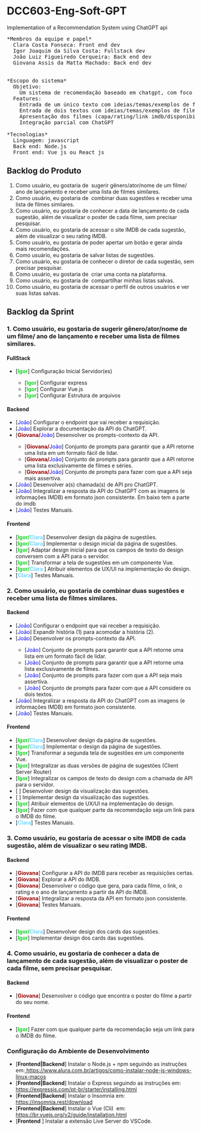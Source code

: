 # DCC603-Eng-Soft-GPT
Implementation of a Recommendation System using ChatGPT api
<pre>
*Membros da equipe e papel*
  Clara Costa Fonseca: Front end dev
  Igor Joaquim da Silva Costa: Fullstack dev
  João Luiz Figueiredo Cerqueira: Back end dev
  Giovana Assis da Matta Machado: Back end dev


*Escopo do sistema*
  Objetivo: 
    Um sistema de recomendação baseado em chatgpt, com foco em filmes. O usuário apresenta um ou dois textos relatando qual tipo de filme ele quer assistir e o sistema retorna uma lista de recomendações.
  Features: 
    Entrada de um único texto com ideias/temas/exemplos de filme e geração automática de recomendação.
    Entrada de dois textos com ideias/temas/exemplos de filme e recomendação de filmes que concordam com os dois textos.
    Apresentação dos filmes (capa/rating/link imdb/disponibilidade em streaming) focada em UX
    Integração parcial com ChatGPT

*Tecnologias*
  Linguagem: javascript
  Back end: Node.js
  Front end: Vue js ou React js
</pre>

<h2>Backlog do Produto&nbsp;</h2>
<ol>
<li>Como usu&aacute;rio, eu gostaria de&nbsp; sugerir g&ecirc;nero/ator/nome de um filme/ ano de lan&ccedil;amento e receber uma lista de filmes similares.</li>
<li>Como usu&aacute;rio, eu gostaria de&nbsp; combinar duas sugest&otilde;es e receber uma lista de filmes similares.</li>
<li>Como usu&aacute;rio, eu gostaria de conhecer a data de lan&ccedil;amento de cada sugest&atilde;o, al&eacute;m de visualizar o poster de cada filme, sem precisar pesquisar.</li>
<li>Como usu&aacute;rio, eu gostaria de acessar o site IMDB de cada sugest&atilde;o, al&eacute;m de visualizar o seu rating IMDB.</li>
<li>Como usu&aacute;rio, eu gostaria de poder apertar um bot&atilde;o e gerar ainda mais recomenda&ccedil;&otilde;es.</li>
<li>Como usu&aacute;rio, eu gostaria de salvar listas de sugest&otilde;es.</li>
<li>Como usu&aacute;rio, eu gostaria de conhecer o diretor de cada sugest&atilde;o, sem precisar pesquisar.</li>
<li>Como usu&aacute;rio, eu gostaria de&nbsp; criar uma conta na plataforma.</li>
<li>Como usu&aacute;rio, eu gostaria de&nbsp; compartilhar minhas listas salvas.</li>
<li>Como usu&aacute;rio, eu gostaria de acessar o perfil de outros usu&aacute;rios e ver suas listas salvas.</li>
</ol>
<h2>Backlog da Sprint&nbsp;</h2>
<h3>1. Como usu&aacute;rio, eu gostaria de sugerir g&ecirc;nero/ator/nome de um filme/ ano de lan&ccedil;amento e receber uma lista de filmes similares.</h3>
<h4>FullStack</h4>
<ul>
<li>[<span style="color: #10d520;"><strong>Igor</strong></span>] Configura&ccedil;&atilde;o Inicial Servidor(es)</li>
<ul>
<li>[<span style="color: #10d520;"><strong>Igor</strong></span>] Configurar express</li>
<li>[<span style="color: #10d520;"><strong>Igor</strong></span>] Configurar Vue.js</li>
<li>[<span style="color: #10d520;"><strong>Igor</strong></span>] Configurar Estrutura de arquivos</li>
</ul>
</ul>
<h4>Backend</h4>
<ul>
<li>[<span style="color: #0000ff;">Jo&atilde;o</span>] Configurar o endpoint que vai receber a requisi&ccedil;&atilde;o.</li>
<li>[<span style="color: #0000ff;">Jo&atilde;o</span>] Explorar a documenta&ccedil;&atilde;o da API do ChatGPT.</li>
<li>[<span style="color: #990000;"><strong>Giovana/</strong></span><span style="color: #0000ff;">Jo&atilde;o</span>] Desenvolver os prompts-contexto da API.</li>
<ul>
<li>[<span style="color: #990000;"><strong>Giovana/</strong></span><span style="color: #0000ff;">Jo&atilde;o</span>] Conjunto de prompts para garantir que a API retorne uma lista em um formato f&aacute;cil de lidar.</li>
<li>[<span style="color: #990000;"><strong>Giovana/</strong></span><span style="color: #0000ff;">Jo&atilde;o</span>] Conjunto de prompts para garantir que a API retorne uma lista exclusivamente de filmes e s&eacute;ries.</li>
<li>[<span style="color: #990000;"><strong>Giovana/</strong></span><span style="color: #0000ff;">Jo&atilde;o</span>] Conjunto de prompts para fazer com que a API seja mais assertiva.</li>
</ul>
<li>[<span style="color: #0000ff;">Jo&atilde;o</span>] Desenvolver a(s) chamada(s) de API pro ChatGPT.</li>
<li>[<span style="color: #0000ff;">Jo&atilde;o</span>] Integralizar a resposta da API do ChatGPT com as imagens (e informa&ccedil;&otilde;es IMDB) em formato json consistente. Em baixo tem a parte do imdb&nbsp;</li>
<li>[<span style="color: #0000ff;">Jo&atilde;o</span>] Testes Manuais.</li>
</ul>
<h4>Frontend</h4>
<ul>
<li>[<span style="color: #10d520;"><strong>Igor/</strong></span><span style="color: #74d8ff;"><strong>Clara</strong></span>] Desenvolver design da p&aacute;gina de sugest&otilde;es.</li>
<li>[<span style="color: #10d520;"><strong>Igor/</strong></span><span style="color: #74d8ff;"><strong>Clara</strong></span>] Implementar o design inicial da p&aacute;gina de sugest&otilde;es.</li>
<li>[<span style="color: #10d520;"><strong>Igor</strong></span>] Adaptar design inicial para que os campos de texto do design conversem com a API para o servidor.</li>
<li>[<span style="color: #10d520;"><strong>Igor</strong></span>] Transformar a tela de sugest&otilde;es em um componente Vue.</li>
<li>[<span style="color: #10d520;"><strong>Igor/</strong></span><span style="color: #74d8ff;"><strong>Clara </strong></span>] Atribuir elementos de UX/UI na implementa&ccedil;&atilde;o do design.</li>
<li>[<span style="color: #74d8ff;"><strong>Clara</strong></span>] Testes Manuais.</li>
</ul>
<h3>2. Como usu&aacute;rio, eu gostaria de combinar duas sugest&otilde;es e receber uma lista de filmes similares.</h3>
<h4>Backend</h4>
<ul>
<li>[<span style="color: #0000ff;">Jo&atilde;o</span>] Configurar o endpoint que vai receber a requisi&ccedil;&atilde;o.</li>
<li>[<span style="color: #0000ff;">Jo&atilde;o</span>] Expandir hist&oacute;ria (1) para acomodar a hist&oacute;ria (2).</li>
<li>[<span style="color: #0000ff;">Jo&atilde;o</span>] Desenvolver os prompts-contexto da API.</li>
<ul>
<li>[<span style="color: #0000ff;">Jo&atilde;o</span>] Conjunto de prompts para garantir que a API retorne uma lista em um formato f&aacute;cil de lidar.</li>
<li>[<span style="color: #0000ff;">Jo&atilde;o</span>] Conjunto de prompts para garantir que a API retorne uma lista exclusivamente de filmes.</li>
<li>[<span style="color: #0000ff;">Jo&atilde;o</span>] Conjunto de prompts para fazer com que a API seja mais assertiva.</li>
<li>[<span style="color: #0000ff;">Jo&atilde;o</span>] Conjunto de prompts para fazer com que a API considere os dois textos.</li>
</ul>
<li>[<span style="color: #0000ff;">Jo&atilde;o</span>] Integralizar a resposta da API do ChatGPT com as imagens (e informa&ccedil;&otilde;es IMDB) em formato json consistente.</li>
<li>[<span style="color: #0000ff;">Jo&atilde;o</span>] Testes Manuais.</li>
</ul>
<h4>Frontend</h4>
<ul>
<li>[<span style="color: #10d520;"><strong>Igor/</strong></span><span style="color: #74d8ff;"><strong>Clara</strong></span>] Desenvolver design da p&aacute;gina de sugest&otilde;es.</li>
<li>[<span style="color: #10d520;"><strong>Igor/</strong></span><span style="color: #74d8ff;"><strong>Clara</strong></span>] Implementar o design da p&aacute;gina de sugest&otilde;es.</li>
<li>[<span style="color: #10d520;"><strong>Igor</strong></span>] Transformar a segunda tela de sugest&otilde;es em um componente Vue.</li>
<li>[<span style="color: #10d520;"><strong>Igor</strong></span>] Integralizar as duas vers&otilde;es de p&aacute;gina de sugest&otilde;es (Client Server Router)</li>
<li>[<span style="color: #10d520;"><strong>Igor</strong></span>] Integralizar os campos de texto do design com a chamada de API para o servidor.</li>
<li>[ ] Desenvolver design da visualiza&ccedil;&atilde;o das sugest&otilde;es.</li>
<li>[ ] Implementar design da visualiza&ccedil;&atilde;o das sugest&otilde;es.</li>
<li>[<span style="color: #10d520;"><strong>Igor</strong></span>] Atribuir elementos de UX/UI na implementa&ccedil;&atilde;o do design.</li>
<li>[<span style="color: #10d520;"><strong>Igor</strong></span>] Fazer com que qualquer parte da recomenda&ccedil;&atilde;o seja um link para o IMDB do filme.</li>
<li>[<span style="color: #74d8ff;"><strong>Clara</strong></span>] Testes Manuais.</li>
</ul>
<h3>3. Como usu&aacute;rio, eu gostaria de acessar o site IMDB de cada sugest&atilde;o, al&eacute;m de visualizar o seu rating IMDB.</h3>
<h4>Backend</h4>
<ul>
<li>[<span style="color: #990000;"><strong>Giovana</strong></span>] Configurar a API do IMDB para receber as requisi&ccedil;&otilde;es certas.</li>
<li>[<span style="color: #990000;"><strong>Giovana</strong></span>] Explorar a API do IMDB.</li>
<li>[<span style="color: #990000;"><strong>Giovana</strong></span>] Desenvolver o c&oacute;digo que gera, para cada filme, o link, o rating e o ano de lan&ccedil;amento a partir da API do IMDB.</li>
<li>[<span style="color: #990000;"><strong>Giovana</strong></span>] Integralizar a resposta da API em formato json consistente.</li>
<li>[<span style="color: #990000;"><strong>Giovana</strong></span>] Testes Manuais.</li>
</ul>
<h4>Frontend</h4>
<ul>
<li>[<span style="color: #10d520;"><strong>Igor/</strong></span><span style="color: #74d8ff;"><strong>Clara</strong></span>] Desenvolver design dos cards das sugest&otilde;es.</li>
<li>[<span style="color: #10d520;"><strong>Igor</strong></span>] Implementar design dos cards das sugest&otilde;es.</li>
</ul>
<h3>4. Como usu&aacute;rio, eu gostaria de conhecer a data de lan&ccedil;amento de cada sugest&atilde;o, al&eacute;m de visualizar o poster de cada filme, sem precisar pesquisar.</h3>
<h4>Backend</h4>
<ul>
<li>[<span style="color: #990000;"><strong>Giovana</strong></span>] Desenvolver o c&oacute;digo que encontra o poster do filme a partir do seu nome.</li>
</ul>
<h4>Frontend</h4>
<ul>
<li>[<span style="color: #10d520;"><strong>Igor</strong></span>] Fazer com que qualquer parte da recomenda&ccedil;&atilde;o seja um link para o IMDB do filme.</li>
</ul>
<h3>Configura&ccedil;&atilde;o do Ambiente de Desenvolvimento</h3>
<ul>
<li>[<strong>Frontend|Backend</strong>] Instalar o Node.js + npm seguindo as instru&ccedil;&otilde;es em:<a href="https://www.alura.com.br/artigos/como-instalar-node-js-windows-linux-macos" target="_blank" rel="noopener"> https://www.alura.com.br/artigos/como-instalar-node-js-windows-linux-macos</a></li>
<li>[<strong>Frontend|Backend</strong>] Instalar o Express seguindo as instru&ccedil;&otilde;es em:<a href="https://expressjs.com/pt-br/starter/installing.html" target="_blank" rel="noopener"> https://expressjs.com/pt-br/starter/installing.html</a></li>
<li>[<strong>Frontend|Backend</strong>] Instalar o Insomnia em:<a href="https://insomnia.rest/download" target="_blank" rel="noopener"> https://insomnia.rest/download</a></li>
<li>[<strong>Frontend|Backend</strong>] Instalar o Vue (Cli)&nbsp; em:<a href="https://insomnia.rest/download" target="_blank" rel="noopener"> </a><span style="text-decoration: underline;">https://br.vuejs.org/v2/guide/installation.html</span></li>
<li>[<strong>Frontend</strong> ] Instalar a extens&atilde;o Live Server do VSCode.</li>
</ul>
